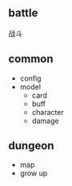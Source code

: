 ## battle
战斗

## common
- config
- model
    - card
    - buff
    - character
    - damage
## dungeon
- map
- grow up
